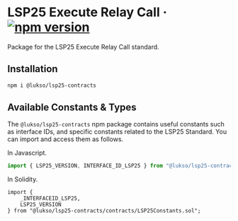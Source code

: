 # LSP25 Execute Relay Call &middot; [![npm version](https://img.shields.io/npm/v/@lukso/lsp25-contracts.svg?style=flat)](https://www.npmjs.com/package/@lukso/lsp25-contracts)

Package for the LSP25 Execute Relay Call standard.

## Installation

```bash
npm i @lukso/lsp25-contracts
```

## Available Constants & Types

The `@lukso/lsp25-contracts` npm package contains useful constants such as interface IDs, and specific constants related to the LSP25 Standard. You can import and access them as follows.

In Javascript.

```javascript
import { LSP25_VERSION, INTERFACE_ID_LSP25 } from "@lukso/lsp25-contracts";
```

In Solidity.

<!-- prettier-ignore -->
```solidity
import {
    _INTERFACEID_LSP25,
    LSP25_VERSION
} from "@lukso/lsp25-contracts/contracts/LSP25Constants.sol";
```
